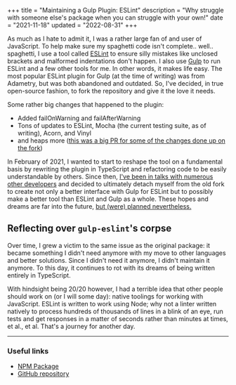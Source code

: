 +++
title = "Maintaining a Gulp Plugin: ESLint"
description = "Why struggle with someone else's package when you can struggle with your own!"
date = "2021-11-18"
updated = "2022-08-31"
+++

As much as I hate to admit it, I was a rather large fan of and user of JavaScript. To help make sure my spaghetti code isn't complete.. well.. spaghetti, I use a tool called [ESLint](https://eslint.org) to ensure silly mistakes like unclosed brackets and malformed indentations don't happen. I also use [Gulp](https://gulpjs.com) to run ESLint and a few other tools for me. In other words, it makes life easy. The most popular ESLint plugin for Gulp (at the time of writing) was from Adametry, but was both abandoned and outdated. So, I've decided, in true open-source fashion, to fork the repository and give it the love it needs.

Some rather big changes that happened to the plugin:
- Added failOnWarning and failAfterWarning
- Tons of updates to ESLint, Mocha (the current testing suite, as of writing), Acorn, and Vinyl
- and heaps more ([this was a big PR for some of the changes done up on the fork](https://github.com/doamatto/gulp-eslint/pull/10))

In February of 2021, I wanted to start to reshape the tool on a fundamental basis by rewriting the plugin in TypeScript and refactoring code to be easily understandable by others. Since then, [I've been in talks with numerous other developers](https://github.com/adametry/gulp-eslint/issues/266) and decided to ultimately detach myself from the old fork to create not only a better interface with Gulp for ESLint but to possibly make a better tool than ESLint and Gulp as a whole. These hopes and dreams are far into the future, [but (were) planned nevertheless.](/ideas/)

## Reflecting over `gulp-eslint`'s corpse
Over time, I grew a victim to the same issue as the original package: it became something I didn't need anymore with my move to other languages and better solutions. Since I didn't need it anymore, I didn't maintain it anymore. To this day, it continues to rot with its dreams of being written entirely in TypeScript.

With hindsight being 20/20 however, I had a terrible idea that other people should work on (or I will some day): native toolings for working with JavaScript. ESLint is written to work using Node; why not a linter written natively to process hundreds of thousands of lines in a blink of an eye, run tests and get responses in a matter of seconds rather than minutes at times, et al., et al. That's a journey for another day.

---

### Useful links
- [NPM Package](https://www.npmjs.com/package/@doamatto/gulp-eslint)
- [GitHub repository](https://github.com/doamatto/gulp-eslint)
